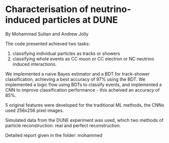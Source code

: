 # Characterisation of neutrino-induced particles at DUNE
By Mohammed Sultan and Andrew Jolly

The code presented achieved two tasks: 
1. classifying individual particles as tracks or showers
2. classifying whole events as CC muon or CC electron or NC neutrino induced interactions.

We implemented a naive Bayes estimator and a BDT for track-shower classification, achieving a best accuracy of 97% using the BDT. We implemented a logic flow using BDTs to classify events, and implemented a CNN to improve classification performance - this acheived an accuracy of 85%. 

5 original features were developed for the traditional ML methods, the CNNs used 256x256 pixel images. 

Simulated data from the DUNE experiment was used, which two methods of particle reconstruction: real and perfect reconstruction. 

Detailed report given in the folder: mohammed
